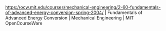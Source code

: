 https://ocw.mit.edu/courses/mechanical-engineering/2-60-fundamentals-of-advanced-energy-conversion-spring-2004/ | Fundamentals of Advanced Energy Conversion | Mechanical Engineering | MIT OpenCourseWare
